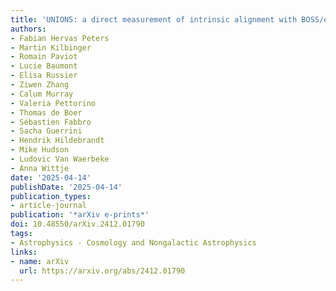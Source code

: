 ```yaml
---
title: 'UNIONS: a direct measurement of intrinsic alignment with BOSS/eBOSS spectroscopy'
authors:
- Fabian Hervas Peters
- Martin Kilbinger
- Romain Paviot
- Lucie Baumont
- Elisa Russier
- Ziwen Zhang
- Calum Murray
- Valeria Pettorino
- Thomas de Boer
- Sébastien Fabbro
- Sacha Guerrini
- Hendrik Hildebrandt
- Mike Hudson
- Ludovic Van Waerbeke
- Anna Wittje
date: '2025-04-14'
publishDate: '2025-04-14'
publication_types:
- article-journal
publication: '*arXiv e-prints*'
doi: 10.48550/arXiv.2412.01790
tags:
- Astrophysics - Cosmology and Nongalactic Astrophysics
links:
- name: arXiv
  url: https://arxiv.org/abs/2412.01790
---
```


